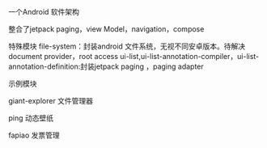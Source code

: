 一个Android 软件架构

整合了jetpack paging，view Model，navigation，compose

特殊模块
file-system：封装android 文件系统，无视不同安卓版本。待解决document provider，root access
ui-list,ui-list-annotation-compiler，ui-list-annotation-definition:封装jetpack paging ，paging adapter

示例模块

giant-explorer 文件管理器

ping 动态壁纸

fapiao 发票管理